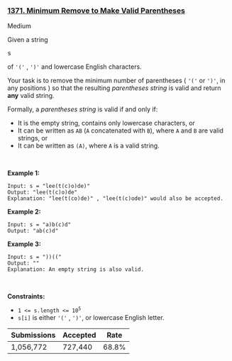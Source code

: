 ### [1371. Minimum Remove to Make Valid Parentheses](https://leetcode.com/problems/minimum-remove-to-make-valid-parentheses/description/)

Medium

Given a string 

<font face="monospace">s</font>

 of `` '(' `` , `` ')' `` and lowercase English characters.

Your task is to remove the minimum number of parentheses ( `` '(' `` or `` ')' ``, in any positions ) so that the resulting _parentheses string_ is valid and return __any__ valid string.

Formally, a _parentheses string_ is valid if and only if:

*   It is the empty string, contains only lowercase characters, or
*   It can be written as `` AB `` (`` A `` concatenated with `` B ``), where `` A `` and `` B `` are valid strings, or
*   It can be written as `` (A) ``, where `` A `` is a valid string.

 

<strong class="example">Example 1:</strong>

```
Input: s = "lee(t(c)o)de)"
Output: "lee(t(c)o)de"
Explanation: "lee(t(co)de)" , "lee(t(c)ode)" would also be accepted.
```

<strong class="example">Example 2:</strong>

```
Input: s = "a)b(c)d"
Output: "ab(c)d"
```

<strong class="example">Example 3:</strong>

```
Input: s = "))(("
Output: ""
Explanation: An empty string is also valid.
```

 

__Constraints:__

*   <code>1 <= s.length <= 10<sup>5</sup></code>
*   `` s[i] `` is either `` '(' `` , `` ')' ``, or lowercase English letter.

| Submissions    | Accepted     | Rate   |
| -------------- | ------------ | ------ |
| 1,056,772 | 727,440 | 68.8% |